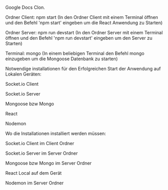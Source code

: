 Google Docs Clon.


Ordner Client: npm start (In den Ordner Client mit einem Terminal öffnen und den Befehl 'npm start' eingeben um die React Anwendung zu Starten)

Ordner Server: npm run devstart (In den Ordner Server mit einem Terminal öffnen und den Befehl 'npm run devstart' eingeben um den Server zu Starten)

Terminal: mongo (In einem beliebigen Terminal den Befehl mongo einzugeben um die Mongoose Datenbank zu starten)


Notwendige installationen für den Erfolgreichen Start der Anwendung auf Lokalen Geräten:


Socket.io Client

Socket.io Server

Mongoose bzw Mongo

React

Nodemon



Wo die Installationen installiert werden müssen:


Socket.io Client im Client Ordner

Socket.io Server im Server Ordner

Mongoose bzw Mongo im Server Ordner

React Local auf dem Gerät

Nodemon im Server Ordner